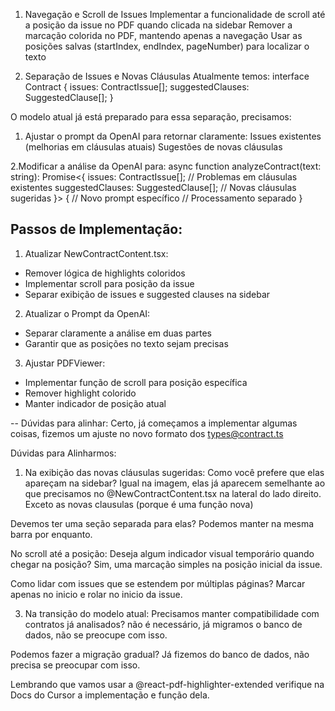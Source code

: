 1. Navegação e Scroll de Issues
Implementar a funcionalidade de scroll até a posição da issue no PDF quando clicada na sidebar
Remover a marcação colorida no PDF, mantendo apenas a navegação
Usar as posições salvas (startIndex, endIndex, pageNumber) para localizar o texto

2. Separação de Issues e Novas Cláusulas
Atualmente temos:
interface Contract {
  issues: ContractIssue[];
  suggestedClauses: SuggestedClause[];
}

O modelo atual já está preparado para essa separação, precisamos:
1. Ajustar o prompt da OpenAI para retornar claramente:
Issues existentes (melhorias em cláusulas atuais)
Sugestões de novas cláusulas

2.Modificar a análise da OpenAI para:
async function analyzeContract(text: string): Promise<{
  issues: ContractIssue[];      // Problemas em cláusulas existentes
  suggestedClauses: SuggestedClause[];  // Novas cláusulas sugeridas
}> {
  // Novo prompt específico
  // Processamento separado
}


## Passos de Implementação:

1. Atualizar NewContractContent.tsx:
- Remover lógica de highlights coloridos
- Implementar scroll para posição da issue
- Separar exibição de issues e suggested clauses na sidebar

2. Atualizar o Prompt da OpenAI:
- Separar claramente a análise em duas partes
- Garantir que as posições no texto sejam precisas

3. Ajustar PDFViewer:
- Implementar função de scroll para posição específica
- Remover highlight colorido
- Manter indicador de posição atual

--
Dúvidas para alinhar:
Certo, já começamos a implementar algumas coisas, fizemos um ajuste no novo formato dos types@contract.ts 

Dúvidas para Alinharmos:
1. Na exibição das novas cláusulas sugeridas:
Como você prefere que elas apareçam na sidebar?
Igual na imagem, elas já aparecem semelhante ao que precisamos no @NewContractContent.tsx na lateral do lado direito. Exceto as novas clausulas (porque é uma função nova)

Devemos ter uma seção separada para elas?
Podemos manter na mesma barra por enquanto.

No scroll até a posição:
Deseja algum indicador visual temporário quando chegar na posição?
Sim, uma marcação simples na posição inicial da issue.

Como lidar com issues que se estendem por múltiplas páginas?
Marcar apenas no inicio e rolar no inicio da issue.

3. Na transição do modelo atual:
Precisamos manter compatibilidade com contratos já analisados?
não é necessário, já migramos o banco de dados, não se preocupe com isso.

Podemos fazer a migração gradual?
Já fizemos do banco de dados, não precisa se preocupar com isso.

Lembrando que vamos usar a @react-pdf-highlighter-extended verifique na Docs do Cursor a implementação e função dela.
